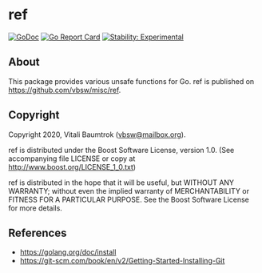 # ref

[![GoDoc](https://godoc.org/github.com/vbsw/misc/ref?status.svg)](https://godoc.org/github.com/vbsw/misc/ref) [![Go Report Card](https://goreportcard.com/badge/github.com/vbsw/misc/ref)](https://goreportcard.com/report/github.com/vbsw/misc/ref) [![Stability: Experimental](https://masterminds.github.io/stability/experimental.svg)](https://masterminds.github.io/stability/experimental.html)

## About
This package provides various unsafe functions for Go. ref is published on <https://github.com/vbsw/misc/ref>.

## Copyright
Copyright 2020, Vitali Baumtrok (vbsw@mailbox.org).

ref is distributed under the Boost Software License, version 1.0. (See accompanying file LICENSE or copy at http://www.boost.org/LICENSE_1_0.txt)

ref is distributed in the hope that it will be useful, but WITHOUT ANY WARRANTY; without even the implied warranty of MERCHANTABILITY or FITNESS FOR A PARTICULAR PURPOSE. See the Boost Software License for more details.

## References
- https://golang.org/doc/install
- https://git-scm.com/book/en/v2/Getting-Started-Installing-Git

